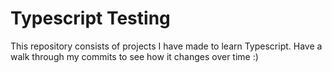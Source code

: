# Typescript Testing

This repository consists of projects I have made to learn Typescript. Have a walk through my commits to see how it changes over time :) 
